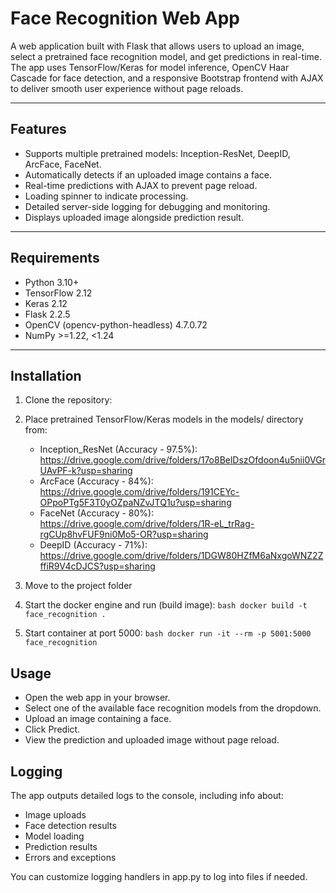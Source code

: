 # Face Recognition Web App

A web application built with Flask that allows users to upload an image, select a pretrained face recognition model, and get predictions in real-time. The app uses TensorFlow/Keras for model inference, OpenCV Haar Cascade for face detection, and a responsive Bootstrap frontend with AJAX to deliver smooth user experience without page reloads.

---

## Features

- Supports multiple pretrained models: Inception-ResNet, DeepID, ArcFace, FaceNet.
- Automatically detects if an uploaded image contains a face.
- Real-time predictions with AJAX to prevent page reload.
- Loading spinner to indicate processing.
- Detailed server-side logging for debugging and monitoring.
- Displays uploaded image alongside prediction result.

---

## Requirements

- Python 3.10+
- TensorFlow 2.12
- Keras 2.12
- Flask 2.2.5
- OpenCV (opencv-python-headless) 4.7.0.72
- NumPy >=1.22, <1.24

---

## Installation

1. Clone the repository:

2. Place pretrained TensorFlow/Keras models in the models/ directory from:
    - Inception_ResNet (Accuracy - 97.5%): https://drive.google.com/drive/folders/17o8BelDszOfdoon4u5nii0VGrUAvPF-k?usp=sharing
    - ArcFace (Accuracy - 84%): https://drive.google.com/drive/folders/191CEYc-OPpoPTg5F3T0yOZpaNZvJTQ1u?usp=sharing
    - FaceNet (Accuracy - 80%): https://drive.google.com/drive/folders/1R-eL_trRag-rgCUp8hvFUF9ni0Mo5-OR?usp=sharing
    - DeepID (Accuracy - 71%): https://drive.google.com/drive/folders/1DGW80HZfM6aNxgoWNZ2ZffiR9V4cDJCS?usp=sharing

3. Move to the project folder

4. Start the docker engine and run (build image): 
```bash docker build -t face_recognition .```

5. Start container at port 5000:
```bash docker run -it --rm -p 5001:5000 face_recognition```

## Usage

- Open the web app in your browser.
- Select one of the available face recognition models from the dropdown.
- Upload an image containing a face.
- Click Predict.
- View the prediction and uploaded image without page reload.

## Logging

The app outputs detailed logs to the console, including info about:

- Image uploads
- Face detection results
- Model loading
- Prediction results
- Errors and exceptions

You can customize logging handlers in app.py to log into files if needed.
